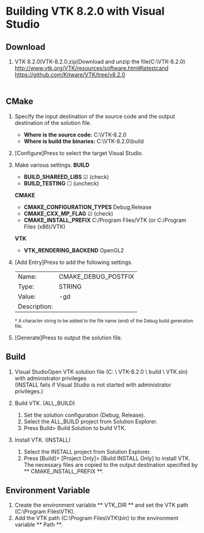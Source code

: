 Building VTK 8.2.0 with Visual Studio
=====================================

Download
--------
1. VTK 8.2.0(VTK-8.2.0.zip)Download and unzip the file(C:\VTK-8.2.0)
  <http://www.vtk.org/VTK/resources/software.html#latestcand>  
  <https://github.com/Kitware/VTK/tree/v8.2.0>  
　

CMake
-----
1. Specify the input destination of the source code and the output destination of the solution file.
    * **Where is the source code:**         C:\VTK-8.2.0
    * **Where is build the binaries:**      C:\VTK-8.2.0\build

2. [Configure]Press to select the target Visual Studio.

3. Make various settings. 
    **BUILD**  
    * **BUILD_SHAREED_LIBS**                ☑ (check)
    * **BUILD_TESTING**                     ☐ (uncheck)

    **CMAKE**  
    * **CMAKE_CONFIGURATION_TYPES**         Debug;Release  
    * **CMAKE_CXX_MP_FLAG**                 ☑ (check)   
    * **CMAKE_INSTALL_PREFIX**              C:/Program Files/VTK (or C:/Program Files (x86)/VTK)  

    **VTK**  
    * **VTK_RENDERING_BACKEND**             OpenGL2  

4. [Add Entry]Press to add the following settings.
    <table>
      <tr>
        <td>Name:</td>
        <td>CMAKE_DEBUG_POSTFIX</td>
      </tr>
      <tr>
        <td>Type:</td>
        <td>STRING</td>
      </tr>
      <tr>
        <td>Value:</td>
        <td>-gd</td>
      </tr>
      <tr>
        <td>Description:</td>
        <td></td>
      </tr>
    </table>  
    <sup>* A character string to be added to the file name (end) of the Debug build generation file.</sup>  

5. [Generate]Press to output the solution file.


Build
-----
1. Visual StudioOpen VTK solution file (C: \ VTK-8.2.0 \ build \ VTK.sln) with administrator privileges  
   (INSTALL fails if Visual Studio is not started with administrator privileges.)

2. Build VTK. (ALL_BUILD)
     1. Set the solution configuration (Debug, Release).
     2. Select the ALL_BUILD project from Solution Explorer.
     3. Press Build> Build Solution to build VTK.

3. Install VTK. (INSTALL)
     1. Select the INSTALL project from Solution Explorer.
     2. Press [Build]> [Project Only]> [Build INSTALL Only] to install VTK.
        The necessary files are copied to the output destination specified by ** CMAKE_INSTALL_PREFIX **.

Environment Variable
--------------------
1. Create the environment variable ** VTK_DIR ** and set the VTK path (C:\Program Files\VTK).
2. Add the VTK path (C:\Program Files\VTK\bin) to the environment variable ** Path **.
